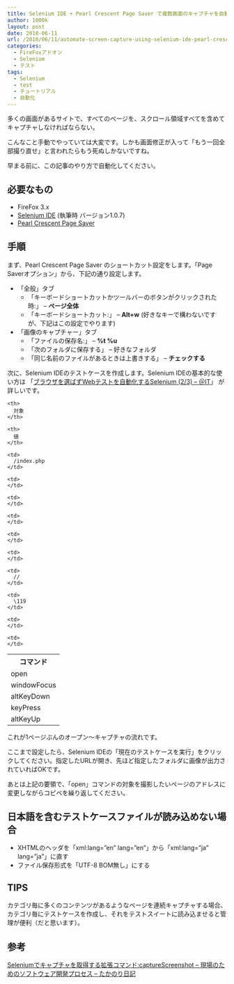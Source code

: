 ```yaml
---
title: Selenium IDE + Pearl Crescent Page Saver で複数画面のキャプチャを自動化する
author: 1000k
layout: post
date: 2010-06-11
url: /2010/06/11/automate-screen-capture-using-selenium-ide-pearl-crescent-page-saver/
categories:
  - FireFoxアドオン
  - Selenium
  - テスト
tags:
  - Selenium
  - test
  - チュートリアル
  - 自動化
---
```

多くの画面があるサイトで、すべてのページを、スクロール領域すべてを含めてキャプチャしなければならない。

こんなこと手動でやっていては大変です。しかも画面修正が入って「もう一回全部撮り直せ」と言われたらもう死ぬしかないですね。

早まる前に、この記事のやり方で自動化してください。

<!--more-->

## 必要なもの

  * FireFox 3.x
  * <a href="http://seleniumhq.org/download/" onclick="_gaq.push(['_trackEvent', 'outbound-article', 'http://seleniumhq.org/download/', 'Selenium IDE']);" title="Selenium IDE">Selenium IDE</a> (執筆時 バージョン1.0.7)
  * <a href="http://pearlcrescent.com/products/pagesaver/" onclick="_gaq.push(['_trackEvent', 'outbound-article', 'http://pearlcrescent.com/products/pagesaver/', 'Pearl Crescent Page Saver']);" title="Pearl Crescent Page Saver">Pearl Crescent Page Saver</a>

## 手順

まず、Pearl Crescent Page Saver のショートカット設定をします。「Page Saverオプション」から、下記の通り設定します。

  * 「全般」タブ 
      * 「キーボードショートカットかツールバーのボタンがクリックされた時:」 &#8211; **ページ全体**
      * 「キーボードショートカット:」 &#8211; **Alt+w** (好きなキーで構わないですが、下記はこの設定でやります)
  * 「画像のキャプチャー」タブ 
      * 「ファイルの保存名:」 &#8211; **%t %u**
      * 「次のフォルダに保存する」 &#8211; 好きなフォルダ
      * 「同じ名前のファイルがあるときは上書きする」 &#8211; **チェックする**

次に、Selenium IDEのテストケースを作成します。Selenium IDEの基本的な使い方は 「<a href="http://www.atmarkit.co.jp/fjava/rensai4/devtool07/devtool07_2.html" onclick="_gaq.push(['_trackEvent', 'outbound-article', 'http://www.atmarkit.co.jp/fjava/rensai4/devtool07/devtool07_2.html', 'ブラウザを選ばずWebテストを自動化するSelenium (2/3) &#8211; ＠IT']);" title="ブラウザを選ばずWebテストを自動化するSelenium (2/3) - ＠IT">ブラウザを選ばずWebテストを自動化するSelenium (2/3) &#8211; ＠IT</a>」 が詳しいです。

<table>
  <tr>
    <th>
      コマンド
    </th>
    
    <th>
      対象
    </th>
    
    <th>
      値
    </th>
  </tr>
  
  <tr>
    <td>
      open
    </td>
    
    <td>
      /index.php
    </td>
    
    <td>
    </td>
  </tr>
  
  <tr>
    <td>
      windowFocus
    </td>
    
    <td>
    </td>
    
    <td>
    </td>
  </tr>
  
  <tr>
    <td>
      altKeyDown
    </td>
    
    <td>
    </td>
    
    <td>
    </td>
  </tr>
  
  <tr>
    <td>
      keyPress
    </td>
    
    <td>
      //
    </td>
    
    <td>
      \119
    </td>
  </tr>
  
  <tr>
    <td>
      altKeyUp
    </td>
    
    <td>
    </td>
    
    <td>
    </td>
  </tr>
</table>

これが1ページぶんのオープン～キャプチャの流れです。

ここまで設定したら、Selenium IDEの「現在のテストケースを実行」をクリックしてください。指定したURLが開き、先ほど指定したフォルダに画像が出力されていればOKです。

あとは上記の要領で、「open」コマンドの対象を撮影したいページのアドレスに変更しながらコピペを繰り返してください。

## 日本語を含むテストケースファイルが読み込めない場合

  * XHTMLのヘッダを「xml:lang=&#8221;en&#8221; lang=&#8221;en&#8221;」から「xml:lang=&#8221;ja&#8221; lang=&#8221;ja&#8221;」に直す
  * ファイル保存形式を「UTF-8 BOM無し」にする

## TIPS

カテゴリ毎に多くのコンテンツがあるようなページを連続キャプチャする場合、カテゴリ毎にテストケースを作成し、それをテストスイートに読み込ませると管理が便利（だと思います）。

## 参考

<a href="http://d.hatena.ne.jp/szk-takanori/20071104/1194181489" onclick="_gaq.push(['_trackEvent', 'outbound-article', 'http://d.hatena.ne.jp/szk-takanori/20071104/1194181489', 'Seleniumでキャプチャを取得する拡張コマンド:captureScreenshot &#8211; 現場のためのソフトウェア開発プロセス &#8211; たかのり日記']);" title="Seleniumでキャプチャを取得する拡張コマンド:captureScreenshot - 現場のためのソフトウェア開発プロセス - たかのり日記">Seleniumでキャプチャを取得する拡張コマンド:captureScreenshot &#8211; 現場のためのソフトウェア開発プロセス &#8211; たかのり日記</a>